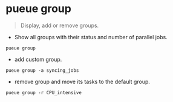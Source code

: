 # pueue group

> Display, add or remove groups.

- Show all groups with their status and number of parallel jobs.

`pueue group`

- add custom group.

`pueue group -a syncing_jobs`

- remove group and move its tasks to the default group.

`pueue group -r CPU_intensive`
